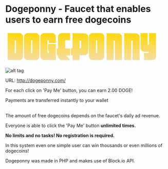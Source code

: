 # Dogeponny - Faucet that enables users to earn free dogecoins

![alt tag](https://raw.githubusercontent.com/fsiamp/dogeponny/master/TEr0vl1426001980.png)

![alt tag](https://s22.postimg.org/6xxee31oh/Screen_Shot_2016_08_28_at_11_58_35_AM.png)

URL: http://dogeponny.com/

For each click on 'Pay Me' button, you can earn 2.00 DOGE!

Payments are transferred instantly to your wallet<br><Br>


The amount of free dogecoins depends on the faucet's daily ad revenue.<br>

Everyone is able to click the 'Pay Me' button <b>unlimited times.</b><br>

<b>No limits and no tasks! No registration is required.</b><br>

In this system even one simple user can win thousands or even millions of dogecoins!

Dogeponny was made in PHP and makes use of Block.io API. 

